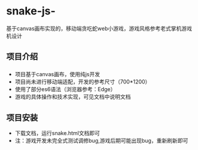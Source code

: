 # snake-js-
基于canvas画布实现的，移动端贪吃蛇web小游戏，游戏风格参考老式掌机游戏机设计
## 项目介绍
### 
* 项目基于canvas画布，使用纯js开发
* 项目尚未进行移动端适配，开发的参考尺寸（700*1200）
* 使用了部分es6语法（浏览器参考：Edge）
* 游戏的具体操作和技术实现，可见文档中说明文档
## 项目安装
* 下载文档，运行snake.html文档即可
* 注：游戏开发未完全式测试调修bug,游戏后期可能出现bug，重新刷新即可
